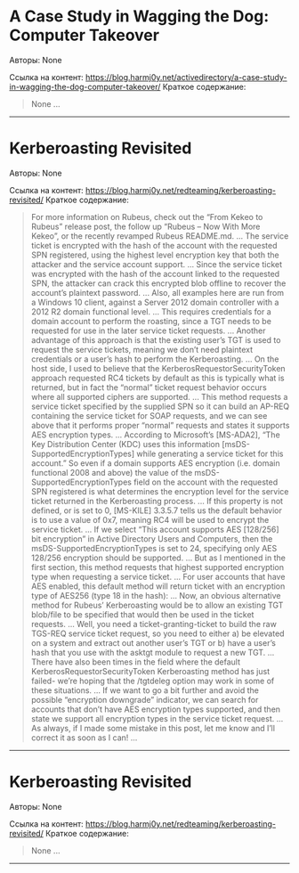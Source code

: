 # A Case Study in Wagging the Dog: Computer Takeover

Авторы: 
None

Ссылка на контент: 
https://blog.harmj0y.net/activedirectory/a-case-study-in-wagging-the-dog-computer-takeover/
Краткое содержание: 

<blockquote>
None   ...   
</blockquote>

---

# Kerberoasting Revisited

Авторы: 
None

Ссылка на контент: 
https://blog.harmj0y.net/redteaming/kerberoasting-revisited/
Краткое содержание: 

<blockquote>
For more information on Rubeus, check out the “From Kekeo to Rubeus” release post, the follow up “Rubeus – Now With More Kekeo”, or the recently revamped Rubeus README.md.   ...    The service ticket is encrypted with the hash of the account with the requested SPN registered, using the highest level encryption key that both the attacker and the service account support.   ...    Since the service ticket was encrypted with the hash of the account linked to the requested SPN, the attacker can crack this encrypted blob offline to recover the account’s plaintext password.   ...    Also, all examples here are run from a Windows 10 client, against a Server 2012 domain controller with a 2012 R2 domain functional level.   ...    This requires credentials for a domain account to perform the roasting, since a TGT needs to be requested for use in the later service ticket requests.   ...    Another advantage of this approach is that the existing user’s TGT is used to request the service tickets, meaning we don’t need plaintext credentials or a user’s hash to perform the Kerberoasting.   ...    On the host side, I used to believe that the KerberosRequestorSecurityToken approach requested RC4 tickets by default as this is typically what is returned, but in fact the “normal” ticket request behavior occurs where all supported ciphers are supported.   ...    This method requests a service ticket specified by the supplied SPN so it can build an AP-REQ containing the service ticket for SOAP requests, and we can see above that it performs proper “normal” requests and states it supports AES encryption types.   ...    According to Microsoft’s [MS-ADA2], “The Key Distribution Center (KDC) uses this information [msDS-SupportedEncryptionTypes] while generating a service ticket for this account.” So even if a domain supports AES encryption (i.e. domain functional 2008 and above) the value of the msDS-SupportedEncryptionTypes field on the account with the requested SPN registered is what determines the encryption level for the service ticket returned in the Kerberoasting process.   ...    If this property is not defined, or is set to 0, [MS-KILE] 3.3.5.7 tells us the default behavior is to use a value of 0x7, meaning RC4 will be used to encrypt the service ticket.   ...    If we select “This account supports AES [128/256] bit encryption” in Active Directory Users and Computers, then the msDS-SupportedEncryptionTypes is set to 24, specifying only AES 128/256 encryption should be supported.   ...    But as I mentioned in the first section, this method requests that highest supported encryption type when requesting a service ticket.   ...    For user accounts that have AES enabled, this default method will return ticket with an encryption type of AES256 (type 18 in the hash):   ...    Now, an obvious alternative method for Rubeus’ Kerberoasting would be to allow an existing TGT blob/file to be specified that would then be used in the ticket requests.   ...    Well, you need a ticket-granting-ticket to build the raw TGS-REQ service ticket request, so you need to either a) be elevated on a system and extract out another user’s TGT or b) have a user’s hash that you use with the asktgt module to request a new TGT.   ...    There have also been times in the field where the default KerberosRequestorSecurityToken Kerberoasting method has just failed- we’re hoping that the /tgtdeleg option may work in some of these situations.   ...    If we want to go a bit further and avoid the possible “encryption downgrade” indicator, we can search for accounts that don’t have AES encryption types supported, and then state we support all encryption types in the service ticket request.   ...    As always, if I made some mistake in this post, let me know and I’ll correct it as soon as I can!   ...   
</blockquote>

---

# Kerberoasting Revisited

Авторы: 
None

Ссылка на контент: 
https://blog.harmj0y.net/redteaming/kerberoasting-revisited/
Краткое содержание: 

<blockquote>
None   ...   
</blockquote>

---

